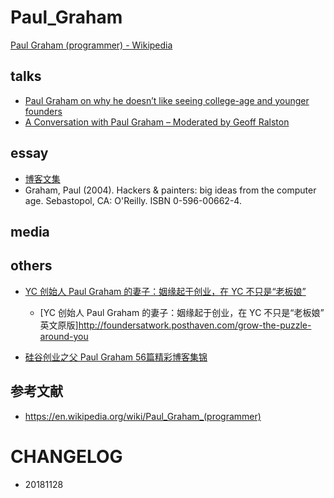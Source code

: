 # Paul_Graham

[Paul Graham (programmer) - Wikipedia](https://en.wikipedia.org/wiki/Paul_Graham_(programmer))


## talks

- [Paul Graham on why he doesn’t like seeing college-age and younger founders](https://techcrunch.com/2018/09/01/paul-graham-on-why-he-doesnt-like-seeing-college-age-and-younger-founders/)
- [A Conversation with Paul Graham – Moderated by Geoff Ralston](https://blog.ycombinator.com/a-conversation-with-paul-graham-moderated-by-geoff-ralston/)

## essay

- [博客文集](http://www.paulgraham.com/articles.html)
- Graham, Paul (2004). Hackers & painters: big ideas from the computer age. Sebastopol, CA: O'Reilly. ISBN 0-596-00662-4.


## media

## others

- [YC 创始人 Paul Graham 的妻子：姻缘起于创业，在 YC 不只是“老板娘”](https://baijiahao.baidu.com/s?id=1606125400741064457&wfr=spider&for=pc&isFailFlag=1)
  - [YC 创始人 Paul Graham 的妻子：姻缘起于创业，在 YC 不只是“老板娘” 英文原版]http://foundersatwork.posthaven.com/grow-the-puzzle-around-you
  
- [硅谷创业之父 Paul Graham 56篇精彩博客集锦](https://36kr.com/p/5043113.html)

## 参考文献

- https://en.wikipedia.org/wiki/Paul_Graham_(programmer)

# CHANGELOG

- 20181128
